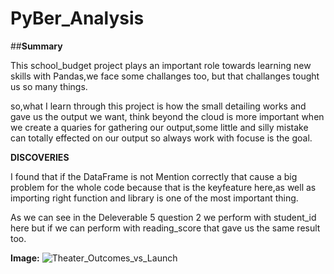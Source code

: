# PyBer_Analysis

##**Summary**

This school_budget project plays an important role towards learning new skills with Pandas,we face some challanges too, but that challanges tought us so many things.

so,what I learn through this project is how the small detailing works and gave us the output we want, think beyond the cloud is more important when we create a quaries for gathering our output,some little and silly mistake can totally effected on our output so always work with focuse is the goal.

**DISCOVERIES**

I found that if the DataFrame is not Mention correctly that cause a big problem for the whole code because that is the keyfeature here,as well as importing right function and library is one of the most important thing.

As we can see in the Deleverable 5 question 2 we perform with student_id here but if we can perform with reading_score that gave us the same result too.

**Image:**
![Theater_Outcomes_vs_Launch](Resources/Theater_Outcomes_vs_Launch.png)
